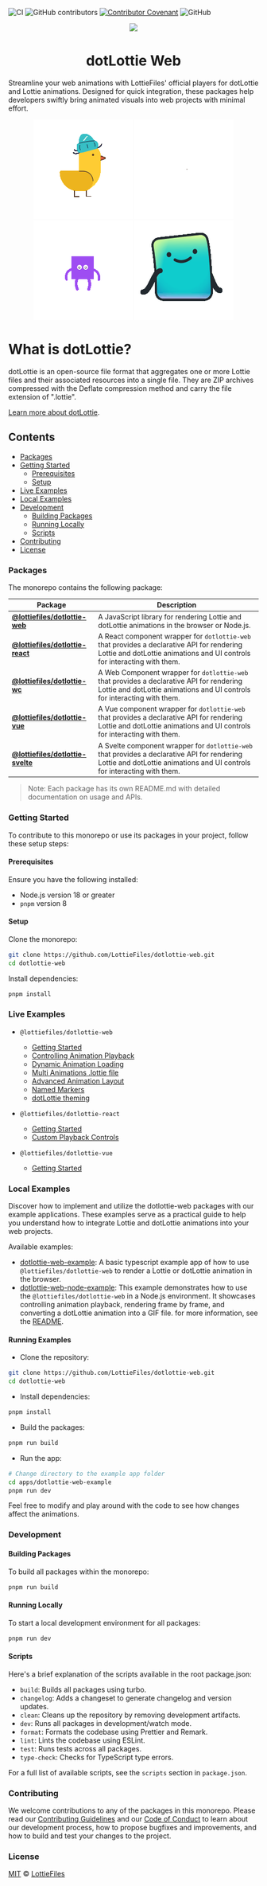 ![CI](https://github.com/LottieFiles/dotlottie-web/workflows/main/badge.svg)
![GitHub contributors](https://img.shields.io/github/contributors/LottieFiles/dotlottie-web)
[![Contributor Covenant](https://img.shields.io/badge/Contributor%20Covenant-2.1-4baaaa.svg)](CODE_OF_CONDUCT.md)
![GitHub](https://img.shields.io/github/license/LottieFiles/dotlottie-web)

<p align="center">
  <img src="https://user-images.githubusercontent.com/23125742/201124166-c2a0bc2a-018b-463b-b291-944fb767b5c2.png" />
</p>

<h1 align="center">dotLottie Web</h1>

Streamline your web animations with LottieFiles' official players for dotLottie and Lottie animations. Designed for quick integration, these packages help developers swiftly bring animated visuals into web projects with minimal effort.

<div align="center">
  <img src="./assets/1.gif" alt="dotLottie web sample 1" />

  <img src="./assets/2.gif" alt="dotLottie web sample 2" />

  <img src="./assets/3.gif" alt="dotLottie web sample 3" />

  <img src="./assets/4.gif" alt="dotLottie web sample 4" />
</div>

# What is dotLottie?

dotLottie is an open-source file format that aggregates one or more Lottie files and their associated resources into a single file. They are ZIP archives compressed with the Deflate compression method and carry the file extension of ".lottie".

[Learn more about dotLottie](https://dotlottie.io/).

## Contents

* [Packages](#packages)
* [Getting Started](#getting-started)
  * [Prerequisites](#prerequisites)
  * [Setup](#setup)
* [Live Examples](#live-examples)
* [Local Examples](#local-examples)
* [Development](#development)
  * [Building Packages](#building-packages)
  * [Running Locally](#running-locally)
  * [Scripts](#scripts)
* [Contributing](#contributing)
* [License](#license)

### Packages

The monorepo contains the following package:

| Package                                                        | Description                                                                                                                                                             |
| -------------------------------------------------------------- | ----------------------------------------------------------------------------------------------------------------------------------------------------------------------- |
| **[@lottiefiles/dotlottie-web](packages/web/README.md)**       | A JavaScript library for rendering Lottie and dotLottie animations in the browser or Node.js.                                                                           |
| **[@lottiefiles/dotlottie-react](packages/react/README.md)**   | A React component wrapper for `dotlottie-web` that provides a declarative API for rendering Lottie and dotLottie animations and UI controls for interacting with them.  |
| **[@lottiefiles/dotlottie-wc](packages/wc/README.md)**         | A Web Component wrapper for `dotlottie-web` that provides a declarative API for rendering Lottie and dotLottie animations and UI controls for interacting with them.    |
| **[@lottiefiles/dotlottie-vue](packages/vue/README.md)**       | A Vue component wrapper for `dotlottie-web` that provides a declarative API for rendering Lottie and dotLottie animations and UI controls for interacting with them.    |
| **[@lottiefiles/dotlottie-svelte](packages/svelte/README.md)** | A Svelte component wrapper for `dotlottie-web` that provides a declarative API for rendering Lottie and dotLottie animations and UI controls for interacting with them. |

> Note: Each package has its own README.md with detailed documentation on usage and APIs.

### Getting Started

To contribute to this monorepo or use its packages in your project, follow these setup steps:

#### Prerequisites

Ensure you have the following installed:

* Node.js version 18 or greater
* `pnpm` version 8

#### Setup

Clone the monorepo:

```bash
git clone https://github.com/LottieFiles/dotlottie-web.git
cd dotlottie-web
```

Install dependencies:

```bash
pnpm install
```

### Live Examples

* `@lottiefiles/dotlottie-web`
  * <a href="https://codepen.io/lottiefiles/pen/JjzJZmL" target="_blank">Getting Started</a>
  * <a href="https://codepen.io/lottiefiles/pen/dyrRKwg" target="_blank">Controlling Animation Playback</a>
  * <a href="https://codepen.io/lottiefiles/pen/JjzJZgB" target="_blank">Dynamic Animation Loading</a>
  * <a href="https://codepen.io/lottiefiles/pen/wvOxdRa" target="_blank">Multi Animations .lottie file</a>
  * <a href="https://codepen.io/lottiefiles/pen/LYvZveR" target="_blank">Advanced Animation Layout</a>
  * <a href="https://codepen.io/lottiefiles/pen/RwOROKp" target="_blank">Named Markers</a>
  * <a href="https://codepen.io/lottiefiles/pen/BaEzEeq" target="_blank">dotLottie theming</a>

* `@lottiefiles/dotlottie-react`
  * <a href="https://codepen.io/lottiefiles/pen/vYPJpBN" target="_blank">Getting Started</a>
  * <a href="https://codepen.io/lottiefiles/pen/WNmEdxd" target="_blank">Custom Playback Controls</a>

* `@lottiefiles/dotlottie-vue`
  * <a href="https://codepen.io/lottiefiles/pen/yLwgeoJ" target="_blank">Getting Started</a>

### Local Examples

Discover how to implement and utilize the dotlottie-web packages with our example applications. These examples serve as a practical guide to help you understand how to integrate Lottie and dotLottie animations into your web projects.

Available examples:

* [dotlottie-web-example](apps/dotlottie-web-example/src/main.ts): A basic typescript example app of how to use `@lottiefiles/dotlottie-web` to render a Lottie or dotLottie animation in the browser.
* [dotlottie-web-node-example](apps/dotlottie-web-node-example/index.ts): This example demonstrates how to use the `@lottiefiles/dotlottie-web` in a Node.js environment. It showcases controlling animation playback, rendering frame by frame, and converting a dotLottie animation into a GIF file. for more information, see the [README](apps/dotlottie-web-node-example/README.md).

#### Running Examples

* Clone the repository:

```bash
git clone https://github.com/LottieFiles/dotlottie-web.git
cd dotlottie-web
```

* Install dependencies:

```bash
pnpm install
```

* Build the packages:

```bash
pnpm run build
```

* Run the app:

```bash
# Change directory to the example app folder
cd apps/dotlottie-web-example 
pnpm run dev
```

Feel free to modify and play around with the code to see how changes affect the animations.

### Development

#### Building Packages

To build all packages within the monorepo:

```bash
pnpm run build
```

#### Running Locally

To start a local development environment for all packages:

```bash
pnpm run dev
```

#### Scripts

Here's a brief explanation of the scripts available in the root package.json:

* `build`: Builds all packages using turbo.
* `changelog`: Adds a changeset to generate changelog and version updates.
* `clean`: Cleans up the repository by removing development artifacts.
* `dev`: Runs all packages in development/watch mode.
* `format`: Formats the codebase using Prettier and Remark.
* `lint`: Lints the codebase using ESLint.
* `test`: Runs tests across all packages.
* `type-check`: Checks for TypeScript type errors.

For a full list of available scripts, see the `scripts` section in `package.json`.

### Contributing

We welcome contributions to any of the packages in this monorepo. Please read our [Contributing Guidelines](CONTRIBUTING.md) and our [Code of Conduct](CODE_OF_CONDUCT.md) to learn about our development process, how to propose bugfixes and improvements, and how to build and test your changes to the project.

### License

[MIT](LICENSE) © [LottieFiles](https://www.lottiefiles.com)
